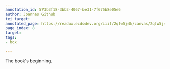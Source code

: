 ```yaml
---
annotation_id: 573b3f18-3bb3-4067-be31-7f675b8e05e6
author: Joannas Github
tei_target: 
annotated_page: https://readux.ecdsdev.org/iiif/2qfw5j4k/canvas/2qfw5j4k_00000009.jpg
page_index: 8
target: 
tags:
- box

---
```

<p>The book's beginning.</p>